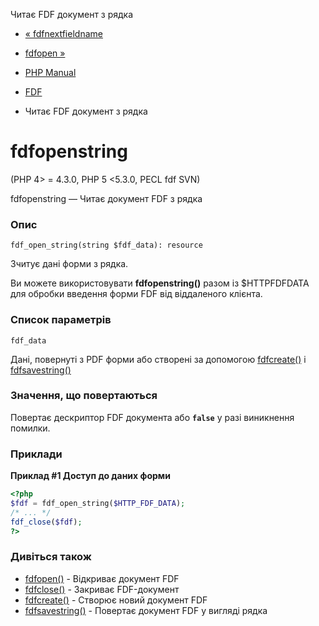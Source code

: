 Читає FDF документ з рядка

-   [« fdfnextfieldname](function.fdf-next-field-name.html)
    
-   [fdfopen »](function.fdf-open.html)
    
-   [PHP Manual](index.html)
    
-   [FDF](ref.fdf.html)
    
-   Читає FDF документ з рядка
    

# fdfopenstring

(PHP 4> = 4.3.0, PHP 5 <5.3.0, PECL fdf SVN)

fdfopenstring — Читає документ FDF з рядка

### Опис

```methodsynopsis
fdf_open_string(string $fdf_data): resource
```

Зчитує дані форми з рядка.

Ви можете використовувати **fdfopenstring()** разом із $HTTPFDFDATA для обробки введення форми FDF від віддаленого клієнта.

### Список параметрів

`fdf_data`

Дані, повернуті з PDF форми або створені за допомогою [fdfcreate()](function.fdf-create.html) і [fdfsavestring()](function.fdf-save-string.html)

### Значення, що повертаються

Повертає дескриптор FDF документа або **`false`** у разі виникнення помилки.

### Приклади

**Приклад #1 Доступ до даних форми**

```php
<?php
$fdf = fdf_open_string($HTTP_FDF_DATA);
/* ... */
fdf_close($fdf);
?>
```

### Дивіться також

-   [fdfopen()](function.fdf-open.html) - Відкриває документ FDF
-   [fdfclose()](function.fdf-close.html) - Закриває FDF-документ
-   [fdfcreate()](function.fdf-create.html) - Створює новий документ FDF
-   [fdfsavestring()](function.fdf-save-string.html) - Повертає документ FDF у вигляді рядка